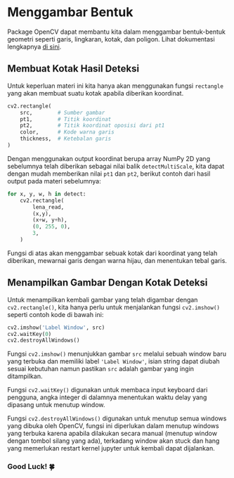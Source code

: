 # Menggambar Bentuk

Package OpenCV dapat membantu kita dalam menggambar bentuk-bentuk geometri seperti garis, lingkaran, kotak, dan poligon. Lihat dokumentasi lengkapnya [di sini](https://docs.opencv.org/3.4/dc/da5/tutorial_py_drawing_functions.html).

## Membuat Kotak Hasil Deteksi

Untuk keperluan materi ini kita hanya akan menggunakan fungsi `rectangle` yang akan membuat suatu kotak apabila diberikan koordinat.

```python
cv2.rectangle(
    src,        # Sumber gambar
    pt1,        # Titik koordinat
    pt2,        # Titik koordinat oposisi dari pt1
    color,      # Kode warna garis
    thickness,  # Ketebalan garis
)
```

Dengan menggunakan output koordinat berupa array NumPy 2D yang sebelumnya telah diberikan sebagai nilai balik `detectMultiScale`, kita dapat dengan mudah memberikan nilai `pt1` dan `pt2`, berikut contoh dari hasil output pada materi sebelumnya:

```python
for x, y, w, h in detect:
    cv2.rectangle(
        lena_read,
        (x,y),
        (x+w, y+h),     
        (0, 255, 0),   
        3,              
    )
```

Fungsi di atas akan menggambar sebuak kotak dari koordinat yang telah diberikan, mewarnai garis dengan warna hijau, dan menentukan tebal garis.

## Menampilkan Gambar Dengan Kotak Deteksi

Untuk menampilkan kembali gambar yang telah digambar dengan `cv2.rectangle()`, kita hanya perlu untuk menjalankan fungsi `cv2.imshow()` seperti contoh kode di bawah ini:

```python
cv2.imshow('Label Window', src)
cv2.waitKey(0)
cv2.destroyAllWindows()
```

Fungsi `cv2.imshow()` menunjukkan gambar `src` melalui sebuah window baru yang terbuka dan memiliki label `'Label Window'`, isian string dapat diubah sesuai kebutuhan namun pastikan `src` adalah gambar yang ingin ditampilkan.

Fungsi `cv2.waitKey()` digunakan untuk membaca input keyboard dari pengguna, angka integer di dalamnya menentukan waktu delay yang dipasang untuk menutup window.

Fungsi `cv2.destroyAllWindows()` digunakan untuk menutup semua windows yang dibuka oleh OpenCV, fungsi ini diperlukan dalam menutup windows yang terbuka karena apabila dilakukan secara manual (menutup window dengan tombol silang yang ada), terkadang window akan stuck dan hang yang memerlukan restart kernel jupyter untuk kembali dapat dijalankan.

### Good Luck! 🍀
